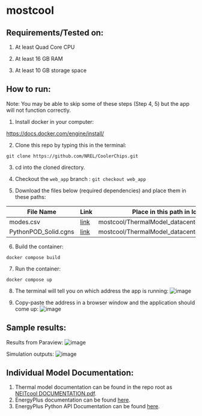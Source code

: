# mostcool

## Requirements/Tested on:

1. At least Quad Core CPU

  

2. At least 16 GB RAM

  

3. At least 10 GB storage space

  

  

## How to run:

Note: You may be able to skip some of these steps (Step 4, 5) but the app will not function correctly. 

  

1. Install docker in your computer:

  

https://docs.docker.com/engine/install/

  

  

2. Clone this repo by typing this in the terminal:

  

`git clone https://github.com/NREL/CoolerChips.git`

  

  

3. cd into the cloned directory.

4. Checkout the `web_app` branch : `git checkout web_app`
  

5. Download the files below (required dependencies) and place them in these paths:

  

  
  


| File Name            | Link                                                                                          | Place in this path in local directory                          |
|----------------------|-----------------------------------------------------------------------------------------------|----------------------------------------------------------------|
| modes.csv            | [link](https://drive.google.com/file/d/19Ed_tRQhcz2zkdxL1GT-yD_eb6NXPUdn/view?usp=drive_link)    | mostcool/ThermalModel_datacenter/Modes.csv            |
| PythonPOD_Solid.cgns | [link](https://drive.google.com/file/d/19H1HXCjzYx6ymz6PY_3xEAhDZdyza7D0/view?usp=sharing) | mostcool/ThermalModel_datacenter/PythonPOD_Solid.cgns |

  

  

6. Build the container:

  

`docker compose build`



7. Run the container:

  

`docker compose up`

  

 8.  The terminal will tell you on which address the app is running:
  ![image](https://github.com/NREL/CoolerChips/assets/45446967/9485ce73-2f61-4de3-a249-673838180668)


 

10. Copy-paste the address in a browser window and the application should come up:
![image](https://github.com/NREL/CoolerChips/assets/45446967/903a037f-08f6-4b89-a93d-b10b88752531)
  

## Sample results:
Results from Paraview:
![image](https://github.com/NREL/CoolerChips/assets/45446967/01bdd7a6-07bd-499e-a3d2-85aeeaf80799)
  

Simulation outputs:
![image](https://github.com/NREL/CoolerChips/assets/45446967/e966443c-c551-48b0-8902-b78f1a3862e2)



## Individual Model Documentation:

1. Thermal model documentation can be found in the repo root as [NEITcool DOCUMENTATION.pdf](https://github.com/NREL/CoolerChips/blob/gui/NEITcool%20DOCUMENTATION.pdf).
2. EnergyPlus documentation can be found [here](https://energyplus.net/documentation). 
3. EnergyPlus Python API Documentation can be found [here](https://energyplus.readthedocs.io/en/latest/api.html). 
